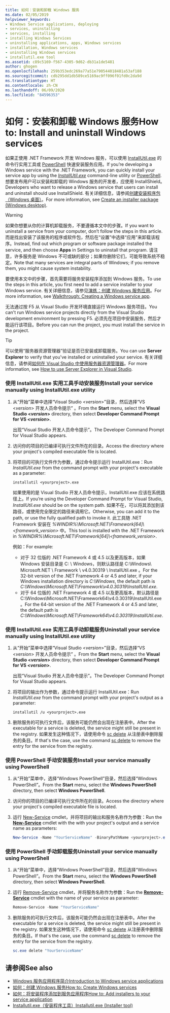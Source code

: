 ```yaml
---
title: 如何：安装和卸载 Windows 服务
ms.date: 02/05/2019
helpviewer_keywords:
- Windows Service applications, deploying
- services, uninstalling
- services, installing
- installing Windows Services
- uninstalling applications, apps, Windows services
- installation, Windows services
- uninstalling Windows services
- installutil.exe tool
ms.assetid: c89c5169-f567-4305-9d62-db31a1de5481
author: ghogen
ms.openlocfilehash: 259b353edc269a77a51e790544018481a53af188
ms.sourcegitcommit: cdb295dd1db589ce5169ac9ff096f01fd0c2da9d
ms.translationtype: HT
ms.contentlocale: zh-CN
ms.lasthandoff: 06/09/2020
ms.locfileid: "84596353"
---
```

# <a name="how-to-install-and-uninstall-windows-services"></a><span data-ttu-id="e0238-102">如何：安装和卸载 Windows 服务</span><span class="sxs-lookup"><span data-stu-id="e0238-102">How to: Install and uninstall Windows services</span></span>

<span data-ttu-id="e0238-103">如果正使用 .NET Framework 开发 Windows 服务，可以使用 [InstallUtil.exe](../tools/installutil-exe-installer-tool.md) 的命令行实用工具或 [PowerShell](/powershell/scripting/overview) 快速安装服务应用。</span><span class="sxs-lookup"><span data-stu-id="e0238-103">If you’re developing a Windows service with the .NET Framework, you can quickly install your service app by using the [*InstallUtil.exe*](../tools/installutil-exe-installer-tool.md) command-line utility or [PowerShell](/powershell/scripting/overview).</span></span> <span data-ttu-id="e0238-104">想要发布用户可以安装和卸载的 Windows 服务的开发者，应使用 InstallShield。</span><span class="sxs-lookup"><span data-stu-id="e0238-104">Developers who want to release a Windows service that users can install and uninstall should use InstallShield.</span></span> <span data-ttu-id="e0238-105">有关详细信息，请参阅[创建安装程序包（Windows 桌面）](/visualstudio/deployment/deploying-applications-services-and-components#create-an-installer-package-windows-desktop)。</span><span class="sxs-lookup"><span data-stu-id="e0238-105">For more information, see [Create an installer package (Windows desktop)](/visualstudio/deployment/deploying-applications-services-and-components#create-an-installer-package-windows-desktop).</span></span>

> [!WARNING]
> <span data-ttu-id="e0238-106">如果你想要从你的计算机卸载服务，不要遵循本文中的步骤。</span><span class="sxs-lookup"><span data-stu-id="e0238-106">If you want to uninstall a service from your computer, don’t follow the steps in this article.</span></span> <span data-ttu-id="e0238-107">而是找出安装了该服务的程序或软件包，然后在“设置”中选择“应用”来卸载该程序。</span><span class="sxs-lookup"><span data-stu-id="e0238-107">Instead, find out which program or software package installed the service, and then choose **Apps** in Settings to uninstall that program.</span></span> <span data-ttu-id="e0238-108">请注意，许多服务是 Windows 不可或缺的部分；如果你删除它们，可能导致系统不稳定。</span><span class="sxs-lookup"><span data-stu-id="e0238-108">Note that many services are integral parts of Windows; if you remove them, you might cause system instability.</span></span>

<span data-ttu-id="e0238-109">要使用本文中的步骤，首先需要将服务安装程序添加到 Windows 服务。</span><span class="sxs-lookup"><span data-stu-id="e0238-109">To use the steps in this article, you first need to add a service installer to your Windows service.</span></span> <span data-ttu-id="e0238-110">有关详细信息，请参见[演练：创建 Windows 服务应用](walkthrough-creating-a-windows-service-application-in-the-component-designer.md)。</span><span class="sxs-lookup"><span data-stu-id="e0238-110">For more information, see [Walkthrough: Creating a Windows service app](walkthrough-creating-a-windows-service-application-in-the-component-designer.md).</span></span>

<span data-ttu-id="e0238-111">无法通过按 F5 从 Visual Studio 开发环境直接运行 Windows 服务项目。</span><span class="sxs-lookup"><span data-stu-id="e0238-111">You can't run Windows service projects directly from the Visual Studio development environment by pressing F5.</span></span> <span data-ttu-id="e0238-112">必须先在项目中安装服务，然后才能运行该项目。</span><span class="sxs-lookup"><span data-stu-id="e0238-112">Before you can run the project, you must install the service in the project.</span></span>

> [!TIP]
> <span data-ttu-id="e0238-113">可以使用“服务器资源管理器”验证是否已安装或卸载服务。</span><span class="sxs-lookup"><span data-stu-id="e0238-113">You can use **Server Explorer** to verify that you've installed or uninstalled your service.</span></span> <span data-ttu-id="e0238-114">有关详细信息，请参阅[如何在 Visual Studio 中使用服务器资源管理器](https://support.microsoft.com/help/316649/how-to-use-the-server-explorer-in-visual-studio-net-and-visual-studio)。</span><span class="sxs-lookup"><span data-stu-id="e0238-114">For more information, see [How to use Server Explorer in Visual Studio](https://support.microsoft.com/help/316649/how-to-use-the-server-explorer-in-visual-studio-net-and-visual-studio).</span></span>

### <a name="install-your-service-manually-using-installutilexe-utility"></a><span data-ttu-id="e0238-115">使用 InstallUtil.exe 实用工具手动安装服务</span><span class="sxs-lookup"><span data-stu-id="e0238-115">Install your service manually using InstallUtil.exe utility</span></span>

1. <span data-ttu-id="e0238-116">从“开始”菜单中选择“Visual Studio \<*version*>”目录，然后选择“VS \<*version*> 开发人员命令提示”  。</span><span class="sxs-lookup"><span data-stu-id="e0238-116">From the **Start** menu, select the **Visual Studio \<*version*>** directory, then select **Developer Command Prompt for VS \<*version*>**.</span></span>

     <span data-ttu-id="e0238-117">出现“Visual Studio 开发人员命令提示”。</span><span class="sxs-lookup"><span data-stu-id="e0238-117">The Developer Command Prompt for Visual Studio appears.</span></span>

2. <span data-ttu-id="e0238-118">访问你的项目的已编译可执行文件所在的目录。</span><span class="sxs-lookup"><span data-stu-id="e0238-118">Access the directory where your project's compiled executable file is located.</span></span>

3. <span data-ttu-id="e0238-119">将项目的可执行文件作为参数，通过命令提示运行 InstallUtil.exe：</span><span class="sxs-lookup"><span data-stu-id="e0238-119">Run *InstallUtil.exe* from the command prompt with your project's executable as a parameter:</span></span>

    ```console
    installutil <yourproject>.exe
    ```

     <span data-ttu-id="e0238-120">如果使用的是 Visual Studio 开发人员命令提示，InstallUtil.exe 应该在系统路径上。</span><span class="sxs-lookup"><span data-stu-id="e0238-120">If you’re using the Developer Command Prompt for Visual Studio, *InstallUtil.exe* should be on the system path.</span></span> <span data-ttu-id="e0238-121">如果不在，可以将其添加到该路径，或使用完全限定的路径来调用它。</span><span class="sxs-lookup"><span data-stu-id="e0238-121">Otherwise, you can add it to the path, or use the fully qualified path to invoke it.</span></span> <span data-ttu-id="e0238-122">此工具随 .NET Framework 安装在 *%WINDIR%\Microsoft.NET\Framework[64]\\<framework_version\>* 中。</span><span class="sxs-lookup"><span data-stu-id="e0238-122">This tool is installed with the .NET Framework in *%WINDIR%\Microsoft.NET\Framework[64]\\<framework_version\>*.</span></span>

     <span data-ttu-id="e0238-123">例如：</span><span class="sxs-lookup"><span data-stu-id="e0238-123">For example:</span></span>
     - <span data-ttu-id="e0238-124">对于 32 位版的 .NET Framework 4 或 4.5 以及更高版本，如果 Windows 安装目录是 C: \ Windows，则默认路径是 C:\Windows\ Microsoft.NET \ Framework \ v4.0.30319 \ InstallUtil.exe 。</span><span class="sxs-lookup"><span data-stu-id="e0238-124">For the 32-bit version of the .NET Framework 4 or 4.5 and later, if your Windows installation directory is *C:\Windows*, the default path is *C:\Windows\Microsoft.NET\Framework\v4.0.30319\InstallUtil.exe*.</span></span>
     - <span data-ttu-id="e0238-125">对于 64 位版的 .NET Framework 4 或 4.5 以及更高版本，默认路径是 C:\Windows\Microsoft.NET\Framework64\v4.0.30319\InstallUtil.exe。</span><span class="sxs-lookup"><span data-stu-id="e0238-125">For the 64-bit version of the .NET Framework 4 or 4.5 and later, the default path is *C:\Windows\Microsoft.NET\Framework64\v4.0.30319\InstallUtil.exe*.</span></span>

### <a name="uninstall-your-service-manually-using-installutilexe-utility"></a><span data-ttu-id="e0238-126">使用 InstallUtil.exe 实用工具手动卸载服务</span><span class="sxs-lookup"><span data-stu-id="e0238-126">Uninstall your service manually using InstallUtil.exe utility</span></span>

1. <span data-ttu-id="e0238-127">从“开始”菜单中选择“Visual Studio \<*version*>”目录，然后选择“VS \<*version*> 开发人员命令提示”  。</span><span class="sxs-lookup"><span data-stu-id="e0238-127">From the **Start** menu, select the **Visual Studio \<*version*>** directory, then select **Developer Command Prompt for VS \<*version*>**.</span></span>

     <span data-ttu-id="e0238-128">出现“Visual Studio 开发人员命令提示”。</span><span class="sxs-lookup"><span data-stu-id="e0238-128">The Developer Command Prompt for Visual Studio appears.</span></span>

2. <span data-ttu-id="e0238-129">将项目的输出作为参数，通过命令提示运行 InstallUtil.exe：</span><span class="sxs-lookup"><span data-stu-id="e0238-129">Run *InstallUtil.exe* from the command prompt with your project's output as a parameter:</span></span>

    ```console
    installutil /u <yourproject>.exe
    ```

3. <span data-ttu-id="e0238-130">删除服务的可执行文件后，该服务可能仍然会出现在注册表中。</span><span class="sxs-lookup"><span data-stu-id="e0238-130">After the executable for a service is deleted, the service might still be present in the registry.</span></span> <span data-ttu-id="e0238-131">如果发生这种情况下，请使用命令 [sc delete](/windows-server/administration/windows-commands/sc-delete) 从注册表中删除服务的条目。</span><span class="sxs-lookup"><span data-stu-id="e0238-131">If that's the case, use the command [sc delete](/windows-server/administration/windows-commands/sc-delete) to remove the entry for the service from the registry.</span></span>

### <a name="install-your-service-manually-using-powershell"></a><span data-ttu-id="e0238-132">使用 PowerShell 手动安装服务</span><span class="sxs-lookup"><span data-stu-id="e0238-132">Install your service manually using PowerShell</span></span>

1. <span data-ttu-id="e0238-133">从“开始”菜单中，选择“Windows PowerShell”目录，然后选择“Windows PowerShell”。</span><span class="sxs-lookup"><span data-stu-id="e0238-133">From the **Start** menu, select the **Windows PowerShell** directory, then select **Windows PowerShell**.</span></span>

2. <span data-ttu-id="e0238-134">访问你的项目的已编译可执行文件所在的目录。</span><span class="sxs-lookup"><span data-stu-id="e0238-134">Access the directory where your project's compiled executable file is located.</span></span>

3. <span data-ttu-id="e0238-135">运行 [New-Service](/powershell/module/microsoft.powershell.management/new-service) cmdlet，并将项目的输出和服务名称作为参数：</span><span class="sxs-lookup"><span data-stu-id="e0238-135">Run the [**New-Service**](/powershell/module/microsoft.powershell.management/new-service) cmdlet with the with your project's output and a service name as parameters:</span></span>

    ```powershell
    New-Service -Name "YourServiceName" -BinaryPathName <yourproject>.exe
    ```

### <a name="uninstall-your-service-manually-using-powershell"></a><span data-ttu-id="e0238-136">使用 PowerShell 手动卸载服务</span><span class="sxs-lookup"><span data-stu-id="e0238-136">Uninstall your service manually using PowerShell</span></span>

1. <span data-ttu-id="e0238-137">从“开始”菜单中，选择“Windows PowerShell”目录，然后选择“Windows PowerShell”。</span><span class="sxs-lookup"><span data-stu-id="e0238-137">From the **Start** menu, select the **Windows PowerShell** directory, then select **Windows PowerShell**.</span></span>

2. <span data-ttu-id="e0238-138">运行 [Remove-Service](/powershell/module/microsoft.powershell.management/remove-service) cmdlet，并将服务名称作为参数：</span><span class="sxs-lookup"><span data-stu-id="e0238-138">Run the [**Remove-Service**](/powershell/module/microsoft.powershell.management/remove-service) cmdlet with the name of your service as parameter:</span></span>

    ```powershell
    Remove-Service -Name "YourServiceName"
    ```

3. <span data-ttu-id="e0238-139">删除服务的可执行文件后，该服务可能仍然会出现在注册表中。</span><span class="sxs-lookup"><span data-stu-id="e0238-139">After the executable for a service is deleted, the service might still be present in the registry.</span></span> <span data-ttu-id="e0238-140">如果发生这种情况下，请使用命令 [sc delete](/windows-server/administration/windows-commands/sc-delete) 从注册表中删除服务的条目。</span><span class="sxs-lookup"><span data-stu-id="e0238-140">If that's the case, use the command [sc delete](/windows-server/administration/windows-commands/sc-delete) to remove the entry for the service from the registry.</span></span>

    ```powershell
    sc.exe delete "YourServiceName"
    ```

## <a name="see-also"></a><span data-ttu-id="e0238-141">请参阅</span><span class="sxs-lookup"><span data-stu-id="e0238-141">See also</span></span>

- [<span data-ttu-id="e0238-142">Windows 服务应用程序简介</span><span class="sxs-lookup"><span data-stu-id="e0238-142">Introduction to Windows service applications</span></span>](introduction-to-windows-service-applications.md)
- [<span data-ttu-id="e0238-143">如何：创建 Windows 服务</span><span class="sxs-lookup"><span data-stu-id="e0238-143">How to: Create Windows services</span></span>](how-to-create-windows-services.md)
- [<span data-ttu-id="e0238-144">如何：将安装程序添加到服务应用程序</span><span class="sxs-lookup"><span data-stu-id="e0238-144">How to: Add installers to your service application</span></span>](how-to-add-installers-to-your-service-application.md)
- [<span data-ttu-id="e0238-145">Installutil.exe（安装程序工具）</span><span class="sxs-lookup"><span data-stu-id="e0238-145">Installutil.exe (Installer tool)</span></span>](../tools/installutil-exe-installer-tool.md)
